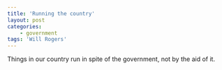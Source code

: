 ```yaml
---
title: 'Running the country'
layout: post
categories:
    - government
tags: 'Will Rogers'
---
```


Things in our country run in spite of the government, not by the aid of it.